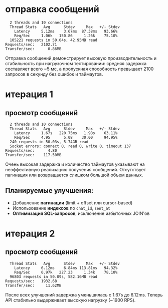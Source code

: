 # отправка сообщений
```
  2 threads and 10 connections
  Thread Stats   Avg      Stdev     Max   +/- Stdev
    Latency     5.12ms    3.67ms  87.38ms   93.66%
    Req/Sec     1.06k   150.86     1.26k    75.10%
  105221 requests in 50.04s, 42.95MB read
Requests/sec:   2102.71
Transfer/sec:      0.86MB
```

Отправка сообщений демонстрирует высокую производительность и стабильность при нагрузочном тестировании: средняя задержка составляет всего ~5 мс, а пропускная способность превышает 2100 запросов в секунду без ошибок и таймаутов.

# итерация 1

## просмотр сообщений
```
  2 threads and 10 connections
  Thread Stats   Avg      Stdev     Max   +/- Stdev
    Latency     1.67s   220.75ms   1.98s    63.11%
    Req/Sec     4.95      5.08    30.00     94.95%
  240 requests in 50.03s, 5.74GB read
  Socket errors: connect 0, read 0, write 0, timeout 137
Requests/sec:      4.80
Transfer/sec:    117.50MB
```

Очень высокая задержка и количество таймаутов указывают на неэффективную реализацию получения сообщений. Отсутствует пагинация или возвращается слишком большой объем данных.

## Планируемые улучшения:

- Добавление **пагинации** (limit + offset или cursor-based)
- Использование **индексов** по `chat_id`, `sent_at`
- **Оптимизация SQL-запросов**, исключение избыточных JOIN'ов

# итерация 2

## просмотр сообщений
```
  Thread Stats   Avg      Stdev     Max   +/- Stdev
    Latency     6.12ms    6.84ms 113.81ms   94.32%
    Req/Sec     0.97k   227.23     1.34k    78.10%
  96803 requests in 50.09s, 582.16MB read
Requests/sec:   1932.68
Transfer/sec:     11.62MB
```

После всех улучшений задержка уменьшилась с 1.67s до 6.12ms. Теперь API стабильно выдерживает высокую нагрузку (~1900 RPS).